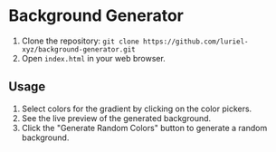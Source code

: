 # Background Generator







1. Clone the repository: `git clone https://github.com/luriel-xyz/background-generator.git`
2. Open `index.html` in your web browser.

## Usage

1. Select colors for the gradient by clicking on the color pickers.
2. See the live preview of the generated background.
3. Click the "Generate Random Colors" button to generate a random background.
